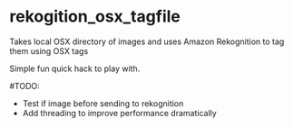 # rekogition_osx_tagfile
Takes local OSX directory of images and uses Amazon Rekognition to tag them using OSX tags

Simple fun quick hack to play with.

#TODO:
- Test if image before sending to rekognition
- Add threading to improve performance dramatically

